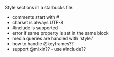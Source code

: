 Style sections in a starbucks file:

- comments start with #
- charset is always UTF-8
- #include is supported
- error if same property is set in the same block
- media queries are handled with 'style:<device>'
- how to handle @keyframes??
- support @mixin?? - use #include??
